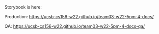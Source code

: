 Storybook is here:

Production: https://ucsb-cs156-w22.github.io/team03-w22-5pm-4-docs/






QA: https://ucsb-cs156-w22.github.io/team03-w22-5pm-4-docs-qa/
